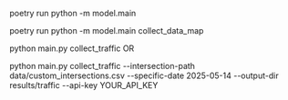 poetry run python -m model.main

poetry run python -m model.main collect_data_map


python main.py collect_traffic OR 

python main.py collect_traffic --intersection-path data/custom_intersections.csv --specific-date 2025-05-14 --output-dir results/traffic --api-key YOUR_API_KEY